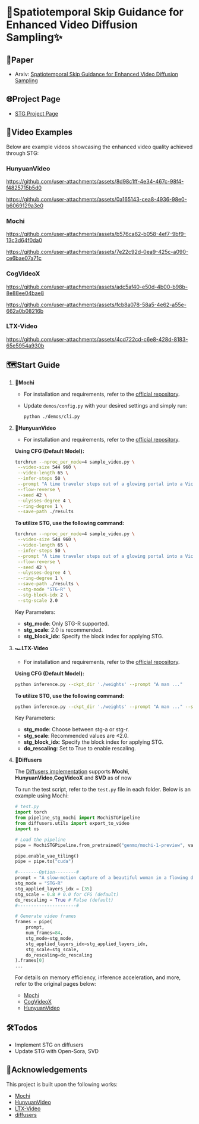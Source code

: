 # 🚀Spatiotemporal Skip Guidance for Enhanced Video Diffusion Sampling✨

## 📑Paper
- Arxiv: [Spatiotemporal Skip Guidance for Enhanced Video Diffusion Sampling](https://arxiv.org/abs/2411.18664)

## 🌐Project Page
- [STG Project Page](https://junhahyung.github.io/STGuidance)

## 🎥Video Examples
Below are example videos showcasing the enhanced video quality achieved through STG:

### HunyuanVideo


https://github.com/user-attachments/assets/8d98c1ff-4e34-467c-98f4-f4825715b5d0


https://github.com/user-attachments/assets/0a165143-cea8-4936-98e0-b6069129a3e0




### Mochi


https://github.com/user-attachments/assets/b576ca62-b058-4ef7-9bf9-13c3d64f0da0


https://github.com/user-attachments/assets/7e22c92d-0ea9-425c-a090-ce6bae07a71c


### CogVideoX


https://github.com/user-attachments/assets/adc5af40-e50d-4b00-b98b-8e88ee04bae8


https://github.com/user-attachments/assets/fcb8a078-58a5-4e62-a55e-662a0b08216b




### LTX-Video


https://github.com/user-attachments/assets/4cd722cd-c6e8-428d-8183-65e5954a930b



## 🗺️Start Guide
1. 🍡**Mochi**
   - For installation and requirements, refer to the [official repository](https://github.com/genmoai/mochi).
     
   - Update `demos/config.py` with your desired settings and simply run:
     ```bash
     python ./demos/cli.py
     ```

2. 🌌**HunyuanVideo**
   - For installation and requirements, refer to the [official repository](https://github.com/Tencent/HunyuanVideo).
     
   **Using CFG (Default Model):**
   ```bash
   torchrun --nproc_per_node=4 sample_video.py \
    --video-size 544 960 \
    --video-length 65 \
    --infer-steps 50 \
    --prompt "A time traveler steps out of a glowing portal into a Victorian-era street filled with horse-drawn carriages, realistic style." \
    --flow-reverse \
    --seed 42 \
    --ulysses-degree 4 \
    --ring-degree 1 \
    --save-path ./results
   ```

   **To utilize STG, use the following command:**
   ```bash
   torchrun --nproc_per_node=4 sample_video.py \
    --video-size 544 960 \
    --video-length 65 \
    --infer-steps 50 \
    --prompt "A time traveler steps out of a glowing portal into a Victorian-era street filled with horse-drawn carriages, realistic style." \
    --flow-reverse \
    --seed 42 \
    --ulysses-degree 4 \
    --ring-degree 1 \
    --save-path ./results \
    --stg-mode "STG-R" \
    --stg-block-idx 2 \
    --stg-scale 2.0
   ```
   Key Parameters:
   - **stg_mode**: Only STG-R supported.
   - **stg_scale**: 2.0 is recommended.
   - **stg_block_idx**: Specify the block index for applying STG.

3. 🏎️**LTX-Video**
   - For installation and requirements, refer to the [official repository](https://github.com/Lightricks/LTX-Video).

   **Using CFG (Default Model):**
   ```bash
   python inference.py --ckpt_dir './weights' --prompt "A man ..."
   ```

   **To utilize STG, use the following command:**
   ```bash
   python inference.py --ckpt_dir './weights' --prompt "A man ..." --stg_mode stg-a --stg_scale 1.0 --stg_block_idx 19 --do_rescaling True
   ```
   Key Parameters:
   - **stg_mode**: Choose between stg-a or stg-r.
   - **stg_scale**: Recommended values are ≤2.0.
   - **stg_block_idx**: Specify the block index for applying STG.
   - **do_rescaling**: Set to True to enable rescaling.
     
4. 🧪**Diffusers**
   
   The [Diffusers implementation](https://github.com/junhahyung/STGuidance/tree/main/diffusers) supports **Mochi**, **HunyuanVideo**,**CogVideoX** and **SVD** as of now
   
   To run the test script, refer to the `test.py` file in each folder. Below is an example using Mochi:
   
   ```python
   # test.py
   import torch
   from pipeline_stg_mochi import MochiSTGPipeline
   from diffusers.utils import export_to_video
   import os
   
   # Load the pipeline
   pipe = MochiSTGPipeline.from_pretrained("genmo/mochi-1-preview", variant="bf16", torch_dtype=torch.bfloat16)
   
   pipe.enable_vae_tiling()
   pipe = pipe.to("cuda")
   
   #--------Option--------#
   prompt = "A slow-motion capture of a beautiful woman in a flowing dress spinning in a field of sunflowers, with petals swirling around her, realistic style."
   stg_mode = "STG-R" 
   stg_applied_layers_idx = [35]
   stg_scale = 0.8 # 0.0 for CFG (default)
   do_rescaling = True # False (default)
   #----------------------#
   
   # Generate video frames
   frames = pipe(
       prompt, 
       num_frames=84,
       stg_mode=stg_mode,
       stg_applied_layers_idx=stg_applied_layers_idx,
       stg_scale=stg_scale,
       do_rescaling=do_rescaling
   ).frames[0]
   ...
   ```
   For details on memory efficiency, inference acceleration, and more, refer to the original pages below:
   - [Mochi](https://huggingface.co/genmo/mochi-1-preview)
   - [CogVideoX](https://huggingface.co/docs/diffusers/en/api/pipelines/cogvideox)
   - [HunyuanVideo](https://huggingface.co/docs/diffusers/main/api/pipelines/hunyuan_video)

## 🛠️Todos
- Implement STG on diffusers
- Update STG with Open-Sora, SVD

## 🙏Acknowledgements
This project is built upon the following works:
- [Mochi](https://github.com/genmoai/mochi?tab=readme-ov-file)
- [HunyuanVideo](https://github.com/Tencent/HunyuanVideo)
- [LTX-Video](https://github.com/Lightricks/LTX-Video)
- [diffusers](https://github.com/huggingface/diffusers)

